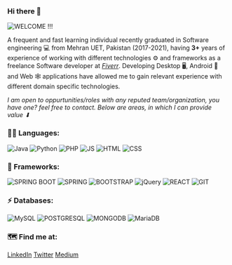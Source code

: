 ### Hi there 👋
![WELCOME !!!](https://media.giphy.com/media/3oxHQHNUMTYmCgwoog/giphy.gif)

<!--
**Muzamil-Nawaz/Muzamil-Nawaz** is a ✨ _special_ ✨ repository because its `README.md` (this file) appears on your GitHub profile.

Here are some ideas to get you started:

- 🔭 I’m currently working on ...
- 🌱 I’m currently learning ...
- 👯 I’m looking to collaborate on ...
- 🤔 I’m looking for help with ...
- 💬 Ask me about ...
- 📫 How to reach me: ...
- 😄 Pronouns: ...
- ⚡ Fun fact: ...
-->
A frequent and fast learning individual recently graduated in Software engineering 💻 from Mehran UET, Pakistan (2017-2021),
having **3+** years of experience of working with different technologies ⚙ and frameworks as a freelance Software developer at *[Fiverr](https://www.fiverr.com/users/mnizamani786/seller_dashboard)*.
Developing Desktop 🖥, Android 📱 and Web 🕸 applications have allowed me to gain relevant experience with different domain specific technologies.

*I am open to oppurtunities/roles with any reputed team/organization, you have one? feel free to contact. Below are areas, in which I can provide value ⬇*

### 👩‍💻 Languages:
  ![Java](https://img.shields.io/badge/Java-ED8B00?style=for-the-badge&logo=java&logoColor=white) ![Python](https://img.shields.io/badge/Python-3776AB?style=for-the-badge&logo=python&logoColor=white) ![PHP](https://img.shields.io/badge/PHP-777BB4?style=for-the-badge&logo=php&logoColor=white)  ![JS](https://img.shields.io/badge/JavaScript-323330?style=for-the-badge&logo=javascript&logoColor=F7DF1E)  ![HTML](https://img.shields.io/badge/HTML5-E34F26?style=for-the-badge&logo=html5&logoColor=white) ![CSS](https://img.shields.io/badge/CSS3-1572B6?style=for-the-badge&logo=css3&logoColor=white)

### 🚀 Frameworks:
![SPRING BOOT](https://img.shields.io/badge/Spring_Boot-F2F4F9?style=for-the-badge&logo=spring-boot)  ![SPRING](https://img.shields.io/badge/Spring-6DB33F?style=for-the-badge&logo=spring&logoColor=white) ![BOOTSTRAP](https://img.shields.io/badge/Bootstrap-563D7C?style=for-the-badge&logo=bootstrap&logoColor=white)  ![jQuery](https://img.shields.io/badge/jQuery-0769AD?style=for-the-badge&logo=jquery&logoColor=white) ![REACT](https://img.shields.io/badge/React-20232A?style=for-the-badge&logo=react&logoColor=61DAFB) ![GIT](https://img.shields.io/badge/Git-F05032?style=for-the-badge&logo=git&logoColor=white)

### ⚡ Databases:
![MySQL](https://img.shields.io/badge/MySQL-00000F?style=for-the-badge&logo=mysql&logoColor=white)  ![POSTGRESQL](https://img.shields.io/badge/PostgreSQL-316192?style=for-the-badge&logo=postgresql&logoColor=white) ![MONGODB](https://img.shields.io/badge/MongoDB-4EA94B?style=for-the-badge&logo=mongodb&logoColor=white)  ![MariaDB](https://img.shields.io/badge/MariaDB-003545?style=for-the-badge&logo=mariadb&logoColor=white)

### 🗺 Find me at:
[LinkedIn](https://www.linkedin.com/in/muzamil-nawaz-5b0922174/)
[Twitter](twitter.com/@MuzamilNawaz10)
[Medium](https://mzmlnwz5.medium.com/)
